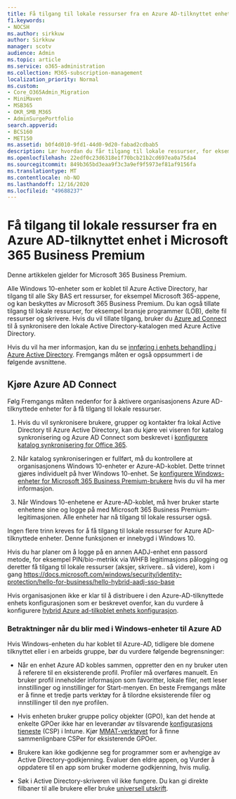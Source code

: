 ```yaml
---
title: Få tilgang til lokale ressurser fra en Azure AD-tilknyttet enhet i Microsoft 365 Business
f1.keywords:
- NOCSH
ms.author: sirkkuw
author: Sirkkuw
manager: scotv
audience: Admin
ms.topic: article
ms.service: o365-administration
ms.collection: M365-subscription-management
localization_priority: Normal
ms.custom:
- Core_O365Admin_Migration
- MiniMaven
- MSB365
- OKR_SMB_M365
- AdminSurgePortfolio
search.appverid:
- BCS160
- MET150
ms.assetid: b0f4d010-9fd1-44d0-9d20-fabad2cdbab5
description: Lær hvordan du får tilgang til lokale ressurser, for eksempel bransje programmer, delte fil ressurser og skrivere fra en Azure Active Directory-enhet som er koblet til Windows 10.
ms.openlocfilehash: 22edf0c23d6318e1f70bcb21b2cd697ea0a75da4
ms.sourcegitcommit: 849b365bd3eaa9f3c3a9ef9f5973ef81af9156fa
ms.translationtype: MT
ms.contentlocale: nb-NO
ms.lasthandoff: 12/16/2020
ms.locfileid: "49688237"
---
```

# <a name="access-on-premises-resources-from-an-azure-ad-joined-device-in-microsoft-365-business-premium"></a>Få tilgang til lokale ressurser fra en Azure AD-tilknyttet enhet i Microsoft 365 Business Premium

Denne artikkelen gjelder for Microsoft 365 Business Premium.

Alle Windows 10-enheter som er koblet til Azure Active Directory, har tilgang til alle Sky BAS ert ressurser, for eksempel Microsoft 365-appene, og kan beskyttes av Microsoft 365 Business Premium. Du kan også tillate tilgang til lokale ressurser, for eksempel bransje programmer (LOB), delte fil ressurser og skrivere. Hvis du vil tillate tilgang, bruker du [Azure ad Connect](https://docs.microsoft.com/azure/active-directory/connect/active-directory-aadconnect) til å synkronisere den lokale Active Directory-katalogen med Azure Active Directory. 

Hvis du vil ha mer informasjon, kan du se [innføring i enhets behandling i Azure Active Directory](https://docs.microsoft.com/azure/active-directory/device-management-introduction).
Fremgangs måten er også oppsummert i de følgende avsnittene.
 
## <a name="run-azure-ad-connect"></a>Kjøre Azure AD Connect

Følg Fremgangs måten nedenfor for å aktivere organisasjonens Azure AD-tilknyttede enheter for å få tilgang til lokale ressurser.
  
1. Hvis du vil synkronisere brukere, grupper og kontakter fra lokal Active Directory til Azure Active Directory, kan du kjøre vei viseren for katalog synkronisering og Azure AD Connect som beskrevet i [konfigurere katalog synkronisering for Office 365](https://docs.microsoft.com/microsoft-365/enterprise/set-up-directory-synchronization).
    
2. Når katalog synkroniseringen er fullført, må du kontrollere at organisasjonens Windows 10-enheter er Azure-AD-koblet. Dette trinnet gjøres individuelt på hver Windows 10-enhet. Se [konfigurere Windows-enheter for Microsoft 365 Business Premium-brukere](set-up-windows-devices.md) hvis du vil ha mer informasjon. 
    
3. Når Windows 10-enhetene er Azure-AD-koblet, må hver bruker starte enhetene sine og logge på med Microsoft 365 Business Premium-legitimasjonen. Alle enheter har nå tilgang til lokale ressurser også.
    
Ingen flere trinn kreves for å få tilgang til lokale ressurser for Azure AD-tilknyttede enheter. Denne funksjonen er innebygd i Windows 10. 

Hvis du har planer om å logge på en annen AADJ-enhet enn passord metode, for eksempel PIN/bio-metrikk via WHFB legitimasjons pålogging og deretter få tilgang til lokale ressurser (aksjer, skrivere.. så videre), kom i gang https://docs.microsoft.com/windows/security/identity-protection/hello-for-business/hello-hybrid-aadj-sso-base
  
Hvis organisasjonen ikke er klar til å distribuere i den Azure-AD-tilknyttede enhets konfigurasjonen som er beskrevet ovenfor, kan du vurdere å konfigurere [hybrid Azure ad-tilkoblet enhets konfigurasjon](manage-windows-devices.md).
  
### <a name="considerations-when-you-join-windows-devices-to-azure-ad"></a>Betraktninger når du blir med i Windows-enheter til Azure AD

Hvis Windows-enheten du har koblet til Azure-AD, tidligere ble domene tilknyttet eller i en arbeids gruppe, bør du vurdere følgende begrensninger:
  
- Når en enhet Azure AD kobles sammen, oppretter den en ny bruker uten å referere til en eksisterende profil. Profiler må overføres manuelt. En bruker profil inneholder informasjon som favoritter, lokale filer, nett leser innstillinger og innstillinger for Start-menyen. En beste Fremgangs måte er å finne et tredje parts verktøy for å tilordne eksisterende filer og innstillinger til den nye profilen.

- Hvis enheten bruker gruppe policy objekter (GPO), kan det hende at enkelte GPOer ikke har en leverandør av tilsvarende [konfigurasjons tjeneste](https://docs.microsoft.com/windows/configuration/provisioning-packages/how-it-pros-can-use-configuration-service-providers) (CSP) i Intune. Kjør [MMAT-verktøyet](https://www.microsoft.com/download/details.aspx?id=45520) for å finne sammenlignbare CSPer for eksisterende GPOer.

- Brukere kan ikke godkjenne seg for programmer som er avhengige av Active Directory-godkjenning. Evaluer den eldre appen, og Vurder å oppdatere til en app som bruker moderne godkjenning, hvis mulig.

- Søk i Active Directory-skriveren vil ikke fungere. Du kan gi direkte filbaner til alle brukere eller bruke [universell utskrift](https://aka.ms/UPDocs).
